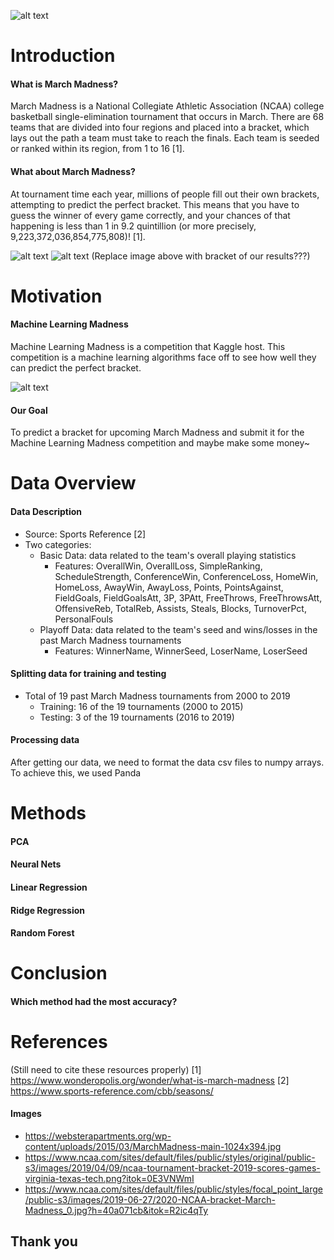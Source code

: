 ![alt text](https://websterapartments.org/wp-content/uploads/2015/03/MarchMadness-main-1024x394.jpg)

# Introduction

#### What is March Madness?
March Madness is a National Collegiate Athletic Association (NCAA) college basketball single-elimination tournament that occurs in March. There are 68 teams that are divided into four regions and placed into a bracket, which lays out the path a team must take to reach the finals. Each team is seeded or ranked within its region, from 1 to 16 [1].

#### What about March Madness?
At tournament time each year, millions of people fill out their own brackets, attempting to predict the perfect bracket. This means that you have to guess the winner of every game correctly, and your chances of that happening is less than 1 in 9.2 quintillion (or more precisely, 9,223,372,036,854,775,808)! [1].

![alt text](https://www.ncaa.com/sites/default/files/public/styles/focal_point_large/public-s3/images/2019-06-27/2020-NCAA-bracket-March-Madness_0.jpg?h=40a071cb&itok=R2ic4qTy)
![alt text](https://www.ncaa.com/sites/default/files/public/styles/original/public-s3/images/2019/04/09/ncaa-tournament-bracket-2019-scores-games-virginia-texas-tech.png?itok=0E3VNWmI)
(Replace image above with bracket of our results???)

# Motivation
#### Machine Learning Madness

Machine Learning Madness is a competition that Kaggle host. This competition is a machine learning algorithms face off to see how well they can predict the perfect bracket.

![alt text](https://storage.googleapis.com/kaggle-competitions/kaggle/4862/media/bball-logo.png)

#### Our Goal
To predict a bracket for upcoming March Madness and submit it for the Machine Learning Madness competition and maybe make some money~

# Data Overview

#### Data Description
- Source: Sports Reference [2]
- Two categories:
    - Basic Data: data related to the team's overall playing statistics
        - Features: OverallWin, OverallLoss, SimpleRanking, ScheduleStrength, ConferenceWin, ConferenceLoss, HomeWin, HomeLoss, AwayWin, AwayLoss, Points, PointsAgainst, FieldGoals, FieldGoalsAtt, 3P, 3PAtt, FreeThrows, FreeThrowsAtt, OffensiveReb, TotalReb, Assists, Steals, Blocks, TurnoverPct, PersonalFouls
    - Playoff Data: data related to the team's seed and wins/losses in the past March Madness tournaments
        - Features: WinnerName, WinnerSeed, LoserName, LoserSeed

#### Splitting data for training and testing
- Total of 19 past March Madness tournaments from 2000 to 2019
    - Training: 16 of the 19 tournaments (2000 to 2015)
    - Testing: 3 of the 19 tournaments (2016 to 2019)

#### Processing data
After getting our data, we need to format the data csv files to numpy arrays. To achieve this, we used Panda

# Methods

#### PCA

#### Neural Nets

#### Linear Regression

#### Ridge Regression

#### Random Forest

# Conclusion

#### Which method had the most accuracy?


# References
(Still need to cite these resources properly)
[1] https://www.wonderopolis.org/wonder/what-is-march-madness
[2] https://www.sports-reference.com/cbb/seasons/

#### Images
- https://websterapartments.org/wp-content/uploads/2015/03/MarchMadness-main-1024x394.jpg
- https://www.ncaa.com/sites/default/files/public/styles/original/public-s3/images/2019/04/09/ncaa-tournament-bracket-2019-scores-games-virginia-texas-tech.png?itok=0E3VNWmI
- https://www.ncaa.com/sites/default/files/public/styles/focal_point_large/public-s3/images/2019-06-27/2020-NCAA-bracket-March-Madness_0.jpg?h=40a071cb&itok=R2ic4qTy


## Thank you
